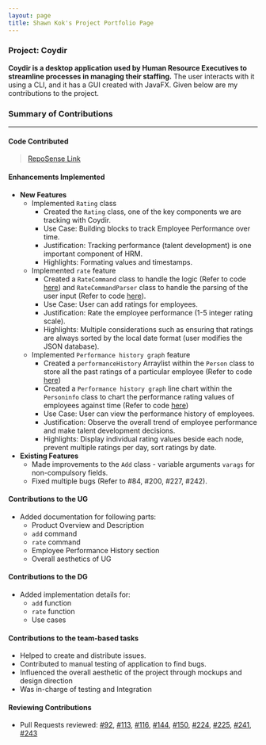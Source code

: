 ```yaml
---
layout: page
title: Shawn Kok's Project Portfolio Page
---
```


### Project: Coydir

**Coydir is a desktop application used by Human Resource Executives to streamline processes in managing their staffing.**
The user interacts with it using a CLI, and it has a GUI created with JavaFX.
Given below are my contributions to the project.
### Summary of Contributions

---

#### Code Contributed

>[RepoSense Link](https://nus-cs2103-ay2223s1.github.io/tp-dashboard/?search=&sort=groupTitle&sortWithin=title&timeframe=commit&mergegroup=&groupSelect=groupByRepos&breakdown=true&checkedFileTypes=docs~functional-code~test-code~other&since=2022-09-16&tabOpen=true&tabType=authorship&zFR=false&tabAuthor=Kok-je&tabRepo=AY2223S1-CS2103T-T15-1%2Ftp%5Bmaster%5D&authorshipIsMergeGroup=false&authorshipFileTypes=docs~functional-code~test-code~other&authorshipIsBinaryFileTypeChecked=false&authorshipIsIgnoredFilesChecked=false)

#### Enhancements Implemented
* **New Features**
  * Implemented `Rating` class
    * Created the `Rating` class, one of the key components we are tracking with Coydir.
    * Use Case: Building blocks to track Employee Performance over time.
    * Justification: Tracking performance (talent development) is one important component of HRM.
    * Highlights: Formating values and timestamps.
  * Implemented `rate` feature
    * Created a `RateCommand` class to handle the logic (Refer to code [here](https://github.com/AY2223S1-CS2103T-T15-1/tp/blob/master/src/main/java/coydir/logic/commands/RateCommand.java))
    and `RateCommandParser` class to handle the parsing of the user input (Refer to code [here](https://github.com/AY2223S1-CS2103T-T15-1/tp/blob/master/src/main/java/coydir/logic/parser/RateCommandParser.java)).
    * Use Case: User can add ratings for employees.
    * Justification: Rate the employee performance (1-5 integer rating scale).
    * Highlights: Multiple considerations such as ensuring that ratings are always sorted by the local date format (user modifies the JSON database).
  * Implemented `Performance history graph` feature
    * Created a `performanceHistory` Arraylist within the `Person` class to store all the past ratings of a particular employee (Refer to code [here](https://github.com/AY2223S1-CS2103T-T15-1/tp/blob/master/src/main/java/coydir/model/person/Person.java))
    * Created a `Performance history graph` line chart within the `Personinfo` class to chart the performance rating values of employees against time (Refer to code [here](https://github.com/AY2223S1-CS2103T-T15-1/tp/blob/master/src/main/java/coydir/ui/PersonInfo.java))
    * Use Case: User can view the performance history of employees.
    * Justification: Observe the overall trend of employee performance and make talent development decisions.
    * Highlights: Display individual rating values beside each node, prevent multiple ratings per day, sort ratings by date.
* **Existing Features**
  * Made improvements to the `Add` class - variable arguments `varags` for non-compulsory fields.
  * Fixed multiple bugs (Refer to #84, #200, #227, #242).

#### Contributions to the UG
* Added documentation for following parts:
  * Product Overview and Description
  * `add` command
  * `rate` command
  * Employee Performance History section
  * Overall aesthetics of UG 

#### Contributions to the DG
* Added implementation details for:
  * `add` function
  * `rate` function
  * Use cases

#### Contributions to the team-based tasks
* Helped to create and distribute issues.
* Contributed to manual testing of application to find bugs.
* Influenced the overall aesthetic of the project through mockups and design direction
* Was in-charge of testing and Integration

#### Reviewing Contributions
* Pull Requests reviewed:
  [#92](https://github.com/AY2223S1-CS2103T-T15-1/tp/pull/92),
  [#113](https://github.com/AY2223S1-CS2103T-T15-1/tp/pull/113),
  [#116](https://github.com/AY2223S1-CS2103T-T15-1/tp/pull/116),
  [#144](https://github.com/AY2223S1-CS2103T-T15-1/tp/pull/144),
  [#150](https://github.com/AY2223S1-CS2103T-T15-1/tp/pull/150),
  [#224](https://github.com/AY2223S1-CS2103T-T15-1/tp/pull/224),
  [#225](https://github.com/AY2223S1-CS2103T-T15-1/tp/pull/225),
  [#241](https://github.com/AY2223S1-CS2103T-T15-1/tp/pull/241),
  [#243](https://github.com/AY2223S1-CS2103T-T15-1/tp/pull/243)
